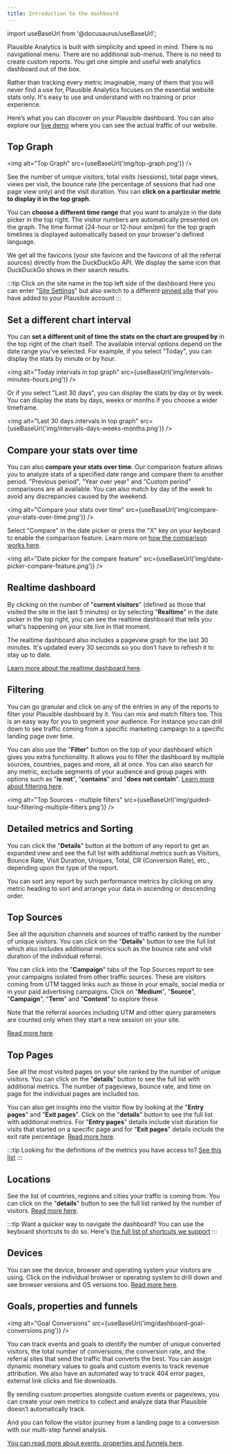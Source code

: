 ```yaml
---
title: Introduction to the dashboard
--- 
```


import useBaseUrl from '@docusaurus/useBaseUrl';

Plausible Analytics is built with simplicity and speed in mind. There is no navigational menu. There are no additional sub-menus. There is no need to create custom reports. You get one simple and useful web analytics dashboard out of the box.

Rather than tracking every metric imaginable, many of them that you will never find a use for, Plausible Analytics focuses on the essential website stats only. It's easy to use and understand with no training or prior experience.

Here’s what you can discover on your Plausible dashboard. You can also explore our [live demo](https://plausible.io/plausible.io) where you can see the actual traffic of our website.

## Top Graph

<img alt="Top Graph" src={useBaseUrl('img/top-graph.png')} />

See the number of unique visitors, total visits (sessions), total page views, views per visit, the bounce rate (the percentage of sessions that had one page view only) and the visit duration. You can **click on a particular metric to display it in the top graph**.

You can **choose a different time range** that you want to analyze in the date picker in the top right. The visitor numbers are automatically presented on the graph. The time format (24-hour or 12-hour am/pm) for the top graph timelines is displayed automatically based on your browser's defined language.

We get all the favicons (your site favicon and the favicons of all the referral sources) directly from the DuckDuckGo API. We display the same icon that DuckDuckGo shows in their search results.

:::tip Click on the site name in the top left side of the dashboard
Here you can enter "[Site Settings](website-settings.md)" but also switch to a different [pinned site](landing-page.md#access-your-pinned-sites-from-the-site-switcher-list) that you have added to your Plausible account
:::

## Set a different chart interval

You can **set a different unit of time the stats on the chart are grouped by** in the top right of the chart itself. The available interval options depend on the date range you've selected. For example, if you select "Today", you can display the stats by minute or by hour. 

<img alt="Today intervals in top graph" src={useBaseUrl('img/intervals-minutes-hours.png')} />

Or if you select "Last 30 days", you can display the stats by day or by week. You can display the stats by days, weeks or months if you choose a wider timeframe. 

<img alt="Last 30 days intervals in top graph" src={useBaseUrl('img/intervals-days-weeks-months.png')} />

## Compare your stats over time

You can also **compare your stats over time**. Our comparison feature allows you to analyze stats of a specified date range and compare them to another period. "Previous period", "Year over year" and "Custom period" comparisons are all available. You can also match by day of the week to avoid any discrepancies caused by the weekend. 

<img alt="Compare your stats over time" src={useBaseUrl('img/compare-your-stats-over-time.png')} />

Select "Compare" in the date picker or press the "X" key on your keyboard to enable the comparison feature. Learn more on [how the comparison works here](compare-stats.md).

<img alt="Date picker for the compare feature" src={useBaseUrl('img/date-picker-compare-feature.png')} />

## Realtime dashboard

By clicking on the number of "**current visitors**" (defined as those that visited the site in the last 5 minutes) or by selecting "**Realtime**" in the date picker in the top right, you can see the realtime dashboard that tells you what's happening on your site live in that moment. 

The realtime dashboard also includes a pageview graph for the last 30 minutes. It's updated every 30 seconds so you don’t have to refresh it to stay up to date.

[Learn more about the realtime dashboard here](realtime-dashboard.md).

## Filtering

You can go granular and click on any of the entries in any of the reports to filter your Plausible dashboard by it. You can mix and match filters too. This is an easy way for you to segment your audience. For instance you can drill down to see traffic coming from a specific marketing campaign to a specific landing page over time.

You can also use the "**Filter**" button on the top of your dashboard which gives you extra functionality. It allows you to filter the dashboard by multiple sources, countries, pages and more, all at once. You can also search for any metric, exclude segments of your audience and group pages with options such as "**is not**", "**contains**" and "**does not contain**". [Learn more about filtering here](filters-segments.md).

<img alt="Top Sources - multiple filters" src={useBaseUrl('img/guided-tour-filtering-multiple-filters.png')} />

## Detailed metrics and Sorting

You can click the "**Details**" button at the bottom of any report to get an expanded view and see the full list with additional metrics such as Visitors, Bounce Rate, Visit Duration, Uniques, Total, CR (Conversion Rate), etc., depending upon the type of the report.

You can sort any report by such performance metrics by clicking on any metric heading to sort and arrange your data in ascending or descending order.

## Top Sources

See all the aquisition channels and sources of traffic ranked by the number of unique visitors. You can click on the "**Details**" button to see the full list which also includes additional metrics such as the bounce rate and visit duration of the individual referral.
 
You can click into the "**Campaign**" tabs of the Top Sources report to see your campaigns isolated from other traffic sources. These are visitors coming from UTM tagged links such as those in your emails, social media or in your paid advertising campaigns. Click on "**Medium**", "**Source**", "**Campaign**", "**Term**" and "**Content**" to explore these. 

Note that the referral sources including UTM and other query parameters are counted only when they start a new session on your site.

[Read more here](top-referrers.md).

## Top Pages

See all the most visited pages on your site ranked by the number of unique visitors. You can click on the "**details**" button to see the full list with additional metrics. The number of pageviews, bounce rate, and time on page for the individual pages are included too.

You can also get insights into the visitor flow by looking at the "**Entry pages**" and "**Exit pages**". Click on the "**details**" button to see the full list with additional metrics. For "**Entry pages**" details include visit duration for visits that started on a specific page and for "**Exit pages**" details include the exit rate percentage. [Read more here](top-pages.md).

:::tip Looking for the definitions of the metrics you have access to?
[See this list](metrics-definitions.md)
:::

## Locations

See the list of countries, regions and cities your traffic is coming from. You can click on the "**details**" button to see the full list ranked by the number of visitors. [Read more here](countries.md).

:::tip Want a quicker way to navigate the dashboard?
You can use the keyboard shortcuts to do so. Here's [the full list of shortcuts we support](keyboard-shortcuts.md)
:::

## Devices

You can see the device, browser and operating system your visitors are using. Click on the individual browser or operating system to drill down and see browser versions and OS versions too. [Read more here](devices.md).

## Goals, properties and funnels

<img alt="Goal Conversions" src={useBaseUrl('img/dashboard-goal-conversions.png')} />

You can track events and goals to identify the number of unique converted visitors, the total number of conversions, the conversion rate, and the referral sites that send the traffic that converts the best. You can assign dynamic monetary values to goals and custom events to track revenue attribution. We also have an automated way to track 404 error pages, external link clicks and file downloads.

By sending custom properties alongside custom events or pageviews, you can create your own metrics to collect and analyze data that Plausible doesn’t automatically track.

And you can follow the visitor journey from a landing page to a conversion with our multi-step funnel analysis. 

[You can read more about events, properties and funnels here](goal-conversions.md).
